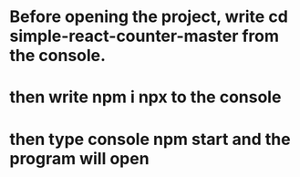 
# Before opening the project, write cd simple-react-counter-master from the console.

# then write npm i npx to the console

# then type console npm start and the program will open

